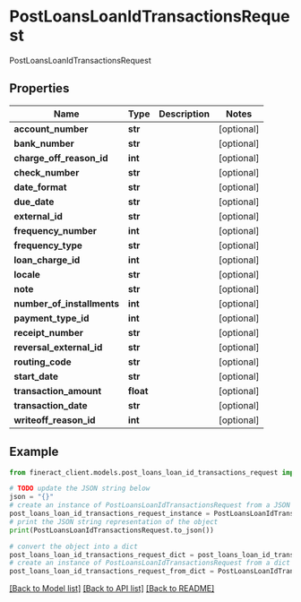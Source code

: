 # PostLoansLoanIdTransactionsRequest

PostLoansLoanIdTransactionsRequest

## Properties

Name | Type | Description | Notes
------------ | ------------- | ------------- | -------------
**account_number** | **str** |  | [optional] 
**bank_number** | **str** |  | [optional] 
**charge_off_reason_id** | **int** |  | [optional] 
**check_number** | **str** |  | [optional] 
**date_format** | **str** |  | [optional] 
**due_date** | **str** |  | [optional] 
**external_id** | **str** |  | [optional] 
**frequency_number** | **int** |  | [optional] 
**frequency_type** | **str** |  | [optional] 
**loan_charge_id** | **int** |  | [optional] 
**locale** | **str** |  | [optional] 
**note** | **str** |  | [optional] 
**number_of_installments** | **int** |  | [optional] 
**payment_type_id** | **int** |  | [optional] 
**receipt_number** | **str** |  | [optional] 
**reversal_external_id** | **str** |  | [optional] 
**routing_code** | **str** |  | [optional] 
**start_date** | **str** |  | [optional] 
**transaction_amount** | **float** |  | [optional] 
**transaction_date** | **str** |  | [optional] 
**writeoff_reason_id** | **int** |  | [optional] 

## Example

```python
from fineract_client.models.post_loans_loan_id_transactions_request import PostLoansLoanIdTransactionsRequest

# TODO update the JSON string below
json = "{}"
# create an instance of PostLoansLoanIdTransactionsRequest from a JSON string
post_loans_loan_id_transactions_request_instance = PostLoansLoanIdTransactionsRequest.from_json(json)
# print the JSON string representation of the object
print(PostLoansLoanIdTransactionsRequest.to_json())

# convert the object into a dict
post_loans_loan_id_transactions_request_dict = post_loans_loan_id_transactions_request_instance.to_dict()
# create an instance of PostLoansLoanIdTransactionsRequest from a dict
post_loans_loan_id_transactions_request_from_dict = PostLoansLoanIdTransactionsRequest.from_dict(post_loans_loan_id_transactions_request_dict)
```
[[Back to Model list]](../README.md#documentation-for-models) [[Back to API list]](../README.md#documentation-for-api-endpoints) [[Back to README]](../README.md)


